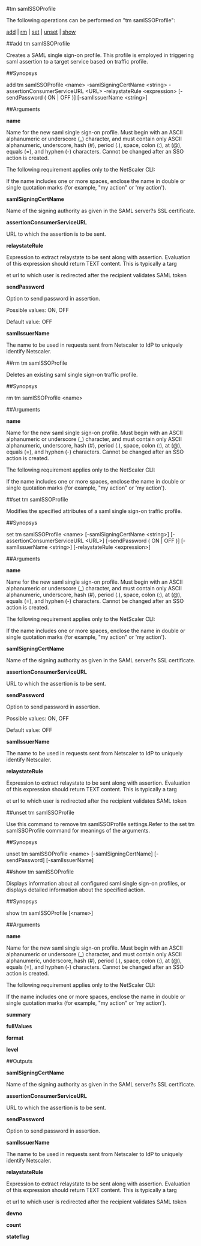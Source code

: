 #tm samlSSOProfile

The following operations can be performed on "tm samlSSOProfile":


[add](#add-tm-samlssoprofile) | [rm](#rm-tm-samlssoprofile) | [set](#set-tm-samlssoprofile) | [unset](#unset-tm-samlssoprofile) | [show](#show-tm-samlssoprofile)

##add tm samlSSOProfile

Creates a SAML single sign-on profile. This profile is employed in triggering saml assertion to a target service based on traffic profile.


##Synopsys

add tm samlSSOProfile &lt;name> -samlSigningCertName &lt;string> -assertionConsumerServiceURL &lt;URL> -relaystateRule &lt;expression> [-sendPassword ( ON | OFF )] [-samlIssuerName &lt;string>]


##Arguments

<b>name</b>
Name for the new saml single sign-on profile. Must begin with an ASCII alphanumeric or underscore (_) character, and must contain only ASCII alphanumeric, underscore, hash (#), period (.), space, colon (:), at (@), equals (=), and hyphen (-) characters. Cannot be changed after an SSO action is created.
The following requirement applies only to the NetScaler CLI:
If the name includes one or more spaces, enclose the name in double or single quotation marks (for example, "my action" or 'my action').

<b>samlSigningCertName</b>
Name of the signing authority as given in the SAML server?s SSL certificate.

<b>assertionConsumerServiceURL</b>
URL to which the assertion is to be sent.

<b>relaystateRule</b>
Expression to extract relaystate to be sent along with assertion. Evaluation of this expression should return TEXT content. This is typically a targ
et url to which user is redirected after the recipient validates SAML token

<b>sendPassword</b>
Option to send password in assertion.
Possible values: ON, OFF
Default value: OFF

<b>samlIssuerName</b>
The name to be used in requests sent from	Netscaler to IdP to uniquely identify Netscaler.



##rm tm samlSSOProfile

Deletes an existing saml single sign-on traffic profile.


##Synopsys

rm tm samlSSOProfile &lt;name>


##Arguments

<b>name</b>
Name for the new saml single sign-on profile. Must begin with an ASCII alphanumeric or underscore (_) character, and must contain only ASCII alphanumeric, underscore, hash (#), period (.), space, colon (:), at (@), equals (=), and hyphen (-) characters. Cannot be changed after an SSO action is created.
The following requirement applies only to the NetScaler CLI:
If the name includes one or more spaces, enclose the name in double or single quotation marks (for example, "my action" or 'my action').



##set tm samlSSOProfile

Modifies the specified attributes of a saml single sign-on traffic profile.


##Synopsys

set tm samlSSOProfile &lt;name> [-samlSigningCertName &lt;string>] [-assertionConsumerServiceURL &lt;URL>] [-sendPassword ( ON | OFF )] [-samlIssuerName &lt;string>] [-relaystateRule &lt;expression>]


##Arguments

<b>name</b>
Name for the new saml single sign-on profile. Must begin with an ASCII alphanumeric or underscore (_) character, and must contain only ASCII alphanumeric, underscore, hash (#), period (.), space, colon (:), at (@), equals (=), and hyphen (-) characters. Cannot be changed after an SSO action is created.
The following requirement applies only to the NetScaler CLI:
If the name includes one or more spaces, enclose the name in double or single quotation marks (for example, "my action" or 'my action').

<b>samlSigningCertName</b>
Name of the signing authority as given in the SAML server?s SSL certificate.

<b>assertionConsumerServiceURL</b>
URL to which the assertion is to be sent.

<b>sendPassword</b>
Option to send password in assertion.
Possible values: ON, OFF
Default value: OFF

<b>samlIssuerName</b>
The name to be used in requests sent from	Netscaler to IdP to uniquely identify Netscaler.

<b>relaystateRule</b>
Expression to extract relaystate to be sent along with assertion. Evaluation of this expression should return TEXT content. This is typically a targ
et url to which user is redirected after the recipient validates SAML token



##unset tm samlSSOProfile

Use this command to remove tm samlSSOProfile settings.Refer to the set tm samlSSOProfile command for meanings of the arguments.


##Synopsys

unset tm samlSSOProfile &lt;name> [-samlSigningCertName] [-sendPassword] [-samlIssuerName]


##show tm samlSSOProfile

Displays information about all configured saml single sign-on profiles, or displays detailed information about the specified action.


##Synopsys

show tm samlSSOProfile [&lt;name>]


##Arguments

<b>name</b>
Name for the new saml single sign-on profile. Must begin with an ASCII alphanumeric or underscore (_) character, and must contain only ASCII alphanumeric, underscore, hash (#), period (.), space, colon (:), at (@), equals (=), and hyphen (-) characters. Cannot be changed after an SSO action is created.
The following requirement applies only to the NetScaler CLI:
If the name includes one or more spaces, enclose the name in double or single quotation marks (for example, "my action" or 'my action').

<b>summary</b>

<b>fullValues</b>

<b>format</b>

<b>level</b>



##Outputs

<b>samlSigningCertName</b>
Name of the signing authority as given in the SAML server?s SSL certificate.

<b>assertionConsumerServiceURL</b>
URL to which the assertion is to be sent.

<b>sendPassword</b>
Option to send password in assertion.

<b>samlIssuerName</b>
The name to be used in requests sent from	Netscaler to IdP to uniquely identify Netscaler.

<b>relaystateRule</b>
Expression to extract relaystate to be sent along with assertion. Evaluation of this expression should return TEXT content. This is typically a targ
et url to which user is redirected after the recipient validates SAML token

<b>devno</b>

<b>count</b>

<b>stateflag</b>



